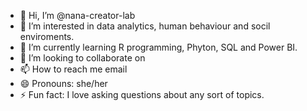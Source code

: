 - 👋 Hi, I’m @nana-creator-lab
- 👀 I’m interested in data analytics, human behaviour and socil enviroments.
- 🌱 I’m currently learning R programming, Phyton, SQL and Power BI.
- 💞️ I’m looking to collaborate on 
- 📫 How to reach me email
- 😄 Pronouns: she/her
- ⚡ Fun fact: I love asking questions about any sort of topics.

<!---
nana-creator-lab/nana-creator-lab is a ✨ special ✨ repository because its `README.md` (this file) appears on your GitHub profile.
You can click the Preview link to take a look at your changes.
--->
